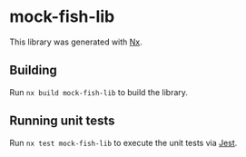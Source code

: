 # mock-fish-lib

This library was generated with [Nx](https://nx.dev).

## Building

Run `nx build mock-fish-lib` to build the library.

## Running unit tests

Run `nx test mock-fish-lib` to execute the unit tests via [Jest](https://jestjs.io).
